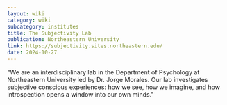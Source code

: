 ```yaml
---
layout: wiki
category: wiki
subcategory: institutes
title: The Subjectivity Lab
publication: Northeastern University
link: https://subjectivity.sites.northeastern.edu/
date: 2024-10-27
---
```


"We are an interdisciplinary lab in the Department of Psychology at Northeastern University led by Dr. Jorge Morales. Our lab investigates subjective conscious experiences: how we see, how we imagine, and how introspection opens a window into our own minds."
